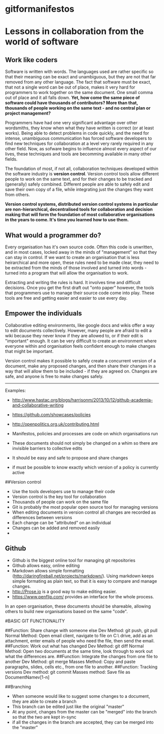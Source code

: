 # gitformanifestos


# Lessons in collaboration from the world of software

## Work like coders
Software is written with words. The languages used are rather specific so that their meaning can be exact and unambiguous, but they are not that far removed from any other language. The fact that software must be exact, that not a single word can be out of place, makes it very hard for programmers to work together on the same document. One small comma out of place and it all falls down. __Yet, how come the same piece of software could have thousands of contributors? More than that, thousands of people working on the same text - and no central plan or project management?__

Programmers have had one very significant advantage over other wordsmiths, they know when what they have written is correct (or at least works). Being able to detect problems in code quickly, and the need for intense, unambiguous communication has forced software developers to find new techniques for collaboration at a level very rarely required in any other field. Now, as sofware begins to influence almost every aspect of our lives, these techniques and tools are becomming available in many other fields. 

The foundation of most, if not all, collaboration techniques developed within the software industry is __version control__. Version control tools allow different people to work on the same text, and for their changes to be tracked and (generally) safely combined. Different people are able to safely edit and save their own copy of a file, while integrating just the changes they want from others. 

__Version control systems, distributed version control systems in particular are non-hierarchical, decentralised tools for collaboration and decision making that will form the foundation of most collaborative organisations in the years to come. It's time you learned how to use them.__ 

## What would a programmer do?
Every organisation has it's own source code. Often this code is unwritten, and in most cases, locked away in the minds of "management" so that they can stay in control. If we want to create an organisation that is less heirarchical and more open, these rules need to be made clear, they need to be extracted from the minds of those involved and turned into words - turned into a program that will allow the organisation to work. 

Extracting and writing the rules is hard. It involves time and difficult decisions. Once you get the first draft out "onto paper" however, the tools that programmers use to manage their source code come into play. These tools are free and getting easier and easier to use every day. 

## Empower the individuals
Collaborative editing environments, like google docs and wikis offer a way to edit documents collectively. However, many people are afraid to edit a wiki because they never know if they are allowed to, or if their edit is "important" enough. It can be very difficult to create an environment where everyone within and organisation feels confident enough to make changes that might be important. 

Version control makes it possible to safely create a concurrent version of a document, make any proposed changes, and then share their changes in a way that will allow them to be included - if they are agreed on. Changes are safe, and anyone is free to make changes safely. 



---------------------------------


Examples: 
* http://www.hastac.org/blogs/harrisonm/2013/10/12/github-academia-and-collaborative-writing
* https://github.com/showcases/policies
* http://openpolitics.org.uk/contributing.html


* Manifestos, policies and processes are code on which organisations run
* These documents should not simply be changed on a whim so there are invisible barriers to collective edits
* It should be easy and safe to propose and share changes
* if must be possible to know exactly which version of a policy is currently active 


##Version control
* Use the tools developers use to manage their code
* Version control is the key tool for collaboration
* Thousands of people can work on the same file
* Git is probably the most popular open source tool for managing versions
* When editing documents in version control all changes are recorded as differences between versions
* Each change can be "attributed" on an individual
* Changes can be added and removed easily
* 


## Github
* Github is the biggest online tool for managing git repositories
* Github allows easy, online editing 
* Markdown allows simple formatting (http://daringfireball.net/projects/markdown/). Using markdown keeps simple formating as plain text, so that it is easy to compare and manage changes. 
* http://Prose.io is a good way to make editing easier.
* https://www.penflip.com/ provides an interface for the whole process. 



In an open organisation, these documents should be shareable, allowing others to build new organisations based on the same "code".








#BASIC GIT FUNCTIONALITY

##Function: Share change with someone else
Dev Method: git push, git pull
Normal Method: Open email client, navigate to file on C:\ drive, add as an attachment, enter emails of people who need the file, then send the email.
##Function: Work out what has changed
Dev Method: git diff
Normal Method: Open two documents at the same time, look through to work out what the differences are.
##Function: Integrate the changes from one file to another
Dev Method: git merge
Masses Method: Copy and paste paragraphs, slides, cells etc., from one file to another.
##Function: Tracking versions
Dev method: git commit
Masses method: Save file as DocumentNamev[1-n]


##Branching
* When someone would like to suggest some changes to a document, they are able to create a branch 
* This branch can be edited just like the original "master"
* At any point, changes from the master can be "merged" into the branch so that the two are kept in-sync
* if all the changes in the branch are accepted, they can be merged into the "master"
